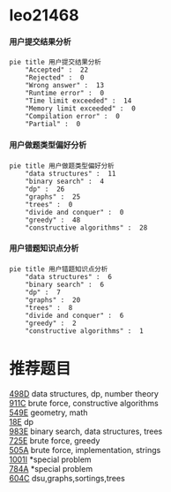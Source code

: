 # leo21468

<!-- tabs:start -->



#### **用户提交结果分析**

```mermaid
pie title 用户提交结果分析
    "Accepted" :  22
    "Rejected" :  0
    "Wrong answer" :  13
    "Runtime error" :  0
    "Time limit exceeded" :  14
    "Memory limit exceeded" :  0
    "Compilation error" :  0
    "Partial" :  0
```

#### **用户做题类型偏好分析**

```mermaid
pie title 用户做题类型偏好分析
    "data structures" :  11
    "binary search" :  4
    "dp" :  26
    "graphs" :  25
    "trees" :  0
    "divide and conquer" :  0
    "greedy" :  48
    "constructive algorithms" :  28
```
#### **用户错题知识点分析**

```mermaid
pie title 用户错题知识点分析
    "data structures" :  6
    "binary search" :  6
    "dp" :  7
    "graphs" :  20
    "trees" :  8
    "divide and conquer" :  6
    "greedy" :  2
    "constructive algorithms" :  1
```



<!-- tabs:end -->
# 推荐题目
[498D](https://codeforces.com/contest/498/problem/D)		data structures,
                        dp,
                        number theory		  
[911C](https://codeforces.com/contest/911/problem/C)		brute force,
                        constructive algorithms		  
[549E](https://codeforces.com/contest/549/problem/E)		geometry,
                        math		  
[18E](https://codeforces.com/contest/18/problem/E)		dp		  
[983E](https://codeforces.com/contest/983/problem/E)		binary search,
                        data structures,
                        trees		  
[725E](https://codeforces.com/contest/725/problem/E)		brute force,
                        greedy		  
[505A](https://codeforces.com/contest/505/problem/A)		brute force,
                        implementation,
                        strings		  
[1001I](https://codeforces.com/contest/1001/problem/I)		*special problem		  
[784A](https://codeforces.com/contest/784/problem/A)		*special problem		  
[604C](https://codeforces.com/contest/604/problem/C)		dsu,graphs,sortings,trees		  
